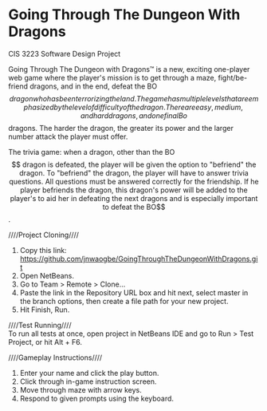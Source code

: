 
# Going Through The Dungeon With Dragons		
 CIS 3223 Software Design Project		
 		
Going Through The Dungeon with Dragons™ is a new, exciting one-player web game where the player's mission is to get through a maze, fight/be-friend dragons, and in the end, defeat the BO$$ dragon who has been terrorizing the land. The game has multiple levels that are emphasized by the level of difficulty of the dragon. There are easy, medium, and hard dragons, and one final Bo$$ dragons. The harder the dragon, the greater its power and the larger number attack the player must offer. 		
		
		
The trivia game: when a dragon, other than the BO$$ dragon is defeated, the player will be given the option to "befriend" the dragon. To "befriend" the dragon, the player will have to answer trivia questions. All questions must be answered correctly for the friendship. If he player befriends the dragon, this dragon's power will be added to the player's to aid her in defeating the next dragons and is especially important to defeat the BO$$.		

////Project Cloning////		
1. Copy this link:		
   https://github.com/jnwaogbe/GoingThroughTheDungeonWithDragons.git		
2. Open NetBeans.		
3. Go to Team > Remote > Clone...		
4. Paste the link in the Repository URL box and hit next, select master in the branch options, then create a file path for your new project.		
5. Hit Finish, Run.		

////Test Running////		
 To run all tests at once, open project in NetBeans IDE and go to Run > Test Project, or hit Alt + F6.		
 		
////Gameplay Instructions////		
1. Enter your name and click the play button.		
2. Click through in-game instruction screen.		
3. Move through maze with arrow keys.		
4.   Respond to given prompts using the keyboard.
